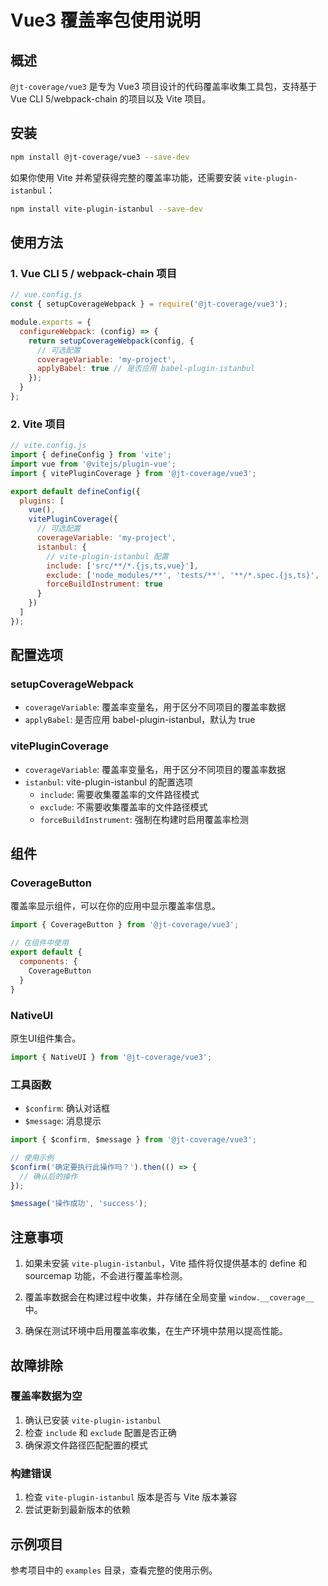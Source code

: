 # Vue3 覆盖率包使用说明

## 概述

`@jt-coverage/vue3` 是专为 Vue3 项目设计的代码覆盖率收集工具包，支持基于 Vue CLI 5/webpack-chain 的项目以及 Vite 项目。

## 安装

```bash
npm install @jt-coverage/vue3 --save-dev
```

如果你使用 Vite 并希望获得完整的覆盖率功能，还需要安装 `vite-plugin-istanbul`：

```bash
npm install vite-plugin-istanbul --save-dev
```

## 使用方法

### 1. Vue CLI 5 / webpack-chain 项目

```javascript
// vue.config.js
const { setupCoverageWebpack } = require('@jt-coverage/vue3');

module.exports = {
  configureWebpack: (config) => {
    return setupCoverageWebpack(config, {
      // 可选配置
      coverageVariable: 'my-project',
      applyBabel: true // 是否应用 babel-plugin-istanbul
    });
  }
};
```

### 2. Vite 项目

```javascript
// vite.config.js
import { defineConfig } from 'vite';
import vue from '@vitejs/plugin-vue';
import { vitePluginCoverage } from '@jt-coverage/vue3';

export default defineConfig({
  plugins: [
    vue(),
    vitePluginCoverage({
      // 可选配置
      coverageVariable: 'my-project',
      istanbul: {
        // vite-plugin-istanbul 配置
        include: ['src/**/*.{js,ts,vue}'],
        exclude: ['node_modules/**', 'tests/**', '**/*.spec.{js,ts}', '**/*.test.{js,ts}'],
        forceBuildInstrument: true
      }
    })
  ]
});
```

## 配置选项

### setupCoverageWebpack

- `coverageVariable`: 覆盖率变量名，用于区分不同项目的覆盖率数据
- `applyBabel`: 是否应用 babel-plugin-istanbul，默认为 true

### vitePluginCoverage

- `coverageVariable`: 覆盖率变量名，用于区分不同项目的覆盖率数据
- `istanbul`: vite-plugin-istanbul 的配置选项
  - `include`: 需要收集覆盖率的文件路径模式
  - `exclude`: 不需要收集覆盖率的文件路径模式
  - `forceBuildInstrument`: 强制在构建时启用覆盖率检测

## 组件

### CoverageButton

覆盖率显示组件，可以在你的应用中显示覆盖率信息。

```javascript
import { CoverageButton } from '@jt-coverage/vue3';

// 在组件中使用
export default {
  components: {
    CoverageButton
  }
}
```

### NativeUI

原生UI组件集合。

```javascript
import { NativeUI } from '@jt-coverage/vue3';
```

### 工具函数

- `$confirm`: 确认对话框
- `$message`: 消息提示

```javascript
import { $confirm, $message } from '@jt-coverage/vue3';

// 使用示例
$confirm('确定要执行此操作吗？').then(() => {
  // 确认后的操作
});

$message('操作成功', 'success');
```

## 注意事项

1. 如果未安装 `vite-plugin-istanbul`，Vite 插件将仅提供基本的 define 和 sourcemap 功能，不会进行覆盖率检测。

2. 覆盖率数据会在构建过程中收集，并存储在全局变量 `window.__coverage__` 中。

3. 确保在测试环境中启用覆盖率收集，在生产环境中禁用以提高性能。

## 故障排除

### 覆盖率数据为空

1. 确认已安装 `vite-plugin-istanbul`
2. 检查 `include` 和 `exclude` 配置是否正确
3. 确保源文件路径匹配配置的模式

### 构建错误

1. 检查 `vite-plugin-istanbul` 版本是否与 Vite 版本兼容
2. 尝试更新到最新版本的依赖

## 示例项目

参考项目中的 `examples` 目录，查看完整的使用示例。